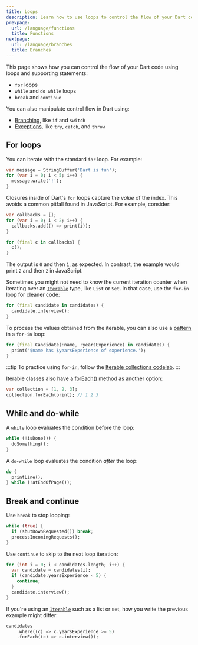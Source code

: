 ```yaml
---
title: Loops 
description: Learn how to use loops to control the flow of your Dart code.
prevpage:
  url: /language/functions
  title: Functions
nextpage:
  url: /language/branches
  title: Branches
---
```


This page shows how you can control the flow of your Dart code using loops and
supporting statements:

-   `for` loops
-   `while` and `do while` loops
-   `break` and `continue`

You can also manipulate control flow in Dart using:

- [Branching][], like `if` and `switch`
- [Exceptions][], like `try`, `catch`, and `throw`

## For loops

You can iterate with the standard `for` loop. For example:

<?code-excerpt "language/test/control_flow/loops_test.dart (for)"?>
```dart
var message = StringBuffer('Dart is fun');
for (var i = 0; i < 5; i++) {
  message.write('!');
}
```

Closures inside of Dart's `for` loops capture the _value_ of the index.
This avoids a common pitfall found in JavaScript. For example, consider:

<?code-excerpt "language/test/control_flow/loops_test.dart (for-and-closures)"?>
```dart
var callbacks = [];
for (var i = 0; i < 2; i++) {
  callbacks.add(() => print(i));
}

for (final c in callbacks) {
  c();
}
```

The output is `0` and then `1`, as expected. In contrast, the example
would print `2` and then `2` in JavaScript.

Sometimes you might not need to know the current iteration counter
when iterating over an [`Iterable`][] type, like `List` or `Set`.
In that case, use the `for-in` loop for cleaner code:

<?code-excerpt "language/lib/control_flow/loops.dart (collection)"?>
```dart
for (final candidate in candidates) {
  candidate.interview();
}
```

To process the values obtained from the iterable, 
you can also use a [pattern][] in a `for-in` loop:

<?code-excerpt "language/lib/control_flow/loops.dart (collection-for-pattern)"?>
```dart
for (final Candidate(:name, :yearsExperience) in candidates) {
  print('$name has $yearsExperience of experience.');
}
```

:::tip
To practice using `for-in`, follow the
[Iterable collections codelab](/codelabs/iterables).
:::

Iterable classes also have a [forEach()][] method as another option:

<?code-excerpt "language/test/control_flow/loops_test.dart (for-each)"?>
```dart
var collection = [1, 2, 3];
collection.forEach(print); // 1 2 3
```


## While and do-while

A `while` loop evaluates the condition before the loop:

<?code-excerpt "language/lib/control_flow/loops.dart (while)"?>
```dart
while (!isDone()) {
  doSomething();
}
```

A `do`-`while` loop evaluates the condition *after* the loop:

<?code-excerpt "language/lib/control_flow/loops.dart (do-while)"?>
```dart
do {
  printLine();
} while (!atEndOfPage());
```


## Break and continue

Use `break` to stop looping:

<?code-excerpt "language/lib/control_flow/loops.dart (while-break)"?>
```dart
while (true) {
  if (shutDownRequested()) break;
  processIncomingRequests();
}
```

Use `continue` to skip to the next loop iteration:

<?code-excerpt "language/lib/control_flow/loops.dart (for-continue)"?>
```dart
for (int i = 0; i < candidates.length; i++) {
  var candidate = candidates[i];
  if (candidate.yearsExperience < 5) {
    continue;
  }
  candidate.interview();
}
```

If you're using an [`Iterable`][] such as a list or set,
how you write the previous example might differ:

<?code-excerpt "language/lib/control_flow/loops.dart (where)"?>
```dart
candidates
    .where((c) => c.yearsExperience >= 5)
    .forEach((c) => c.interview());
```

[exceptions]: /language/error-handling
[branching]: /language/branches
[iteration]: /libraries/dart-core#iteration
[forEach()]: {{site.dart-api}}/{{site.sdkInfo.channel}}/dart-core/Iterable/forEach.html
[`Iterable`]: {{site.dart-api}}/{{site.sdkInfo.channel}}/dart-core/Iterable-class.html
[pattern]: /language/patterns
